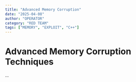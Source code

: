 ```yaml
---
title: "Advanced Memory Corruption"
date: "2025-04-08"
author: "OPERATOR"
category: "RED TEAM"
tags: ["MEMORY", "EXPLOIT", "C++"]
---
```


# Advanced Memory Corruption Techniques
...